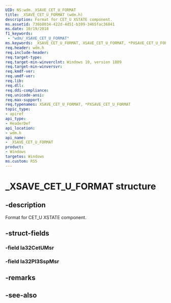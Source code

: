 ```yaml
---
UID: NS:wdm._XSAVE_CET_U_FORMAT
title: _XSAVE_CET_U_FORMAT (wdm.h)
description: Format for CET_U XSTATE component.
ms.assetid: 736b8034-422d-4d51-b399-3465fac36841
ms.date: 10/19/2018
f1_keywords:
 - "wdm/_XSAVE_CET_U_FORMAT"
ms.keywords: _XSAVE_CET_U_FORMAT, XSAVE_CET_U_FORMAT, *PXSAVE_CET_U_FORMAT, 
req.header: wdm.h
req.include-header:
req.target-type:
req.target-min-winverclnt: Windows 10, version 1809
req.target-min-winversvr:
req.kmdf-ver:
req.umdf-ver:
req.lib:
req.dll:
req.ddi-compliance:
req.unicode-ansi:
req.max-support:
req.typenames: XSAVE_CET_U_FORMAT, *PXSAVE_CET_U_FORMAT
topic_type: 
- apiref
api_type: 
- HeaderDef
api_location: 
- wdm.h
api_name: 
- _XSAVE_CET_U_FORMAT
product:
- Windows
targetos: Windows
ms.custom: RS5
---
```


# _XSAVE_CET_U_FORMAT structure

## -description
Format for CET_U XSTATE component.

## -struct-fields

### -field Ia32CetUMsr
 
### -field Ia32Pl3SspMsr
 

## -remarks

## -see-also
